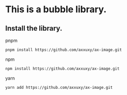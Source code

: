 # This is a bubble library.
## Install the library.

pnpm
```
pnpm install https://github.com/axxuxy/ax-image.git
```
npm
```
npm install https://github.com/axxuxy/ax-image.git
```
yarn
```
yarn add https://github.com/axxuxy/ax-image.git
```
